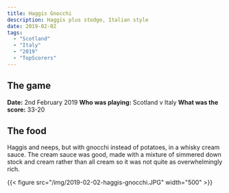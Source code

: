```yaml
---
title: Haggis Gnocchi
description: Haggis plus stodge, Italian style
date: 2019-02-02
tags:
  - "Scotland"
  - "Italy"
  - "2019"
  - "TopScorers"
---
```


## The game

**Date:** 2nd February 2019
**Who was playing:** Scotland v Italy
**What was the score:** 33-20

## The food

Haggis and neeps, but with gnocchi instead of potatoes, in a whisky cream sauce. The cream sauce was good, made with a mixture of simmered down stock and cream rather than all cream so it was not quite as overwhelmingly rich.

{{< figure src="/img/2019-02-02-haggis-gnocchi.JPG" width="500" >}}
